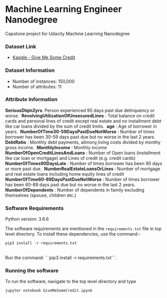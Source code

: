# Machine Learning Engineer Nanodegree

Capstone project for Udacity Machine Learning Nanodegree

### Dataset Link

* [Kaggle - Give Me Some Credit](https://www.kaggle.com/c/GiveMeSomeCredit/data)

### Dataset Information

* Number of instances: 150,000
* Number of attributes: 11

### Attribute Information

**SeriousDlqin2yrs**: Person experienced 90 days past due delinquency or worse. 
**RevolvingUtilizationOfUnsecuredLines** : Total balance on credit cards and personal lines of credit except real estate and no installment debt like car loans divided by the sum of credit limits. 
**age** : Age of borrower in years. 
**NumberOfTime30-59DaysPastDueNotWorse** : Number of times borrower has been 30-59 days past due but no worse in the last 2 years. 
**DebtRatio** : Monthly debt payments, alimony,living costs divided by monthy gross income. 
**MonthlyIncome** : Monthly income 
**NumberOfOpenCreditLinesAndLoans** : Number of Open loans (installment like car loan or mortgage) and Lines of credit (e.g. credit cards) 
**NumberOfTimes90DaysLate** : Number of times borrower has been 90 days or more past due. 
**NumberRealEstateLoansOrLines** : Number of mortgage and real estate loans including home equity lines of credit 
**NumberOfTime60-89DaysPastDueNotWorse** : Number of times borrower has been 60-89 days past due but no worse in the last 2 years. 
**NumberOfDependents** : Number of dependents in family excluding themselves (spouse, children etc.) 

### Software Requirements

Python version: 3.6.6

The software requirements are mentioned in the `requirements.txt`
 file in top level directory. To install these dependencies, use 
 the command:-
 
```pip3 install -r requirements.txt```

<br>
Run the command: ```pip3 install -r requirements.txt```.

### Running the software

To run the software, navigate to the top level directory and type

```jupyter notebook GiveMeSomeCredit.ipynb```
